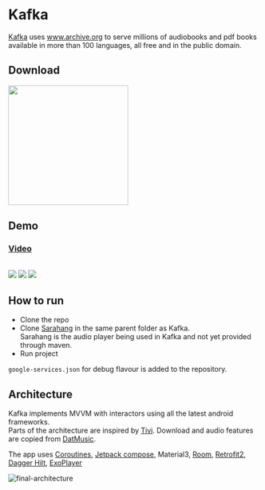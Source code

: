 # Kafka

[Kafka](https://www.kafkaarchives.com) uses www.archive.org to serve millions of audiobooks and pdf books available in more than 100 languages, all free and in the public domain.


## Download

<a href="https://play.google.com/store/apps/details?id=com.kafka.user" target="_blank">
<img src="https://play.google.com/intl/en_gb/badges/static/images/badges/en_badge_web_generic.png" width=240 />
</a>

## Demo

### [Video](https://vimeo.com/user68598793/review/472788300/8256f4487c)

</br>


<img src="https://github.com/vipulyaara/Kafka/assets/6247940/f5a41c17-d69b-4a42-93e0-3afe71e54957">

<img src="https://user-images.githubusercontent.com/6247940/233622886-39d7c75a-363a-4c11-adde-7e0df52583d8.png">
<img src="https://user-images.githubusercontent.com/6247940/233622953-e418f2d6-d576-470b-bef3-7f193944cf3b.png">


## How to run
 - Clone the repo
 - Clone [Sarahang](https://github.com/vipulyaara/Sarahang) in the same parent folder as Kafka.<br/>Sarahang is the audio player being used in Kafka and not yet provided through maven.
 - Run project

`google-services.json` for debug flavour is added to the repository.

## Architecture

Kafka implements MVVM with interactors using all the latest android frameworks.<br/>
Parts of the architecture are inspired by [Tivi](https://github.com/chrisbanes/tivi). Download and audio features are copied from [DatMusic](https://github.com/alashow/datmusic-android).

The app uses [Coroutines](https://kotlinlang.org/docs/reference/coroutines-overview.html), [Jetpack compose](https://developer.android.com/jetpack/compose), Material3, [Room](https://developer.android.com/topic/libraries/architecture/room), [Retrofit2](https://github.com/square/retrofit), [Dagger Hilt](https://dagger.dev/hilt/), [ExoPlayer](https://github.com/google/ExoPlayer)


![final-architecture](https://user-images.githubusercontent.com/6247940/75632907-cb5f5780-5c00-11ea-974d-ff7a5e8b0a21.png)
